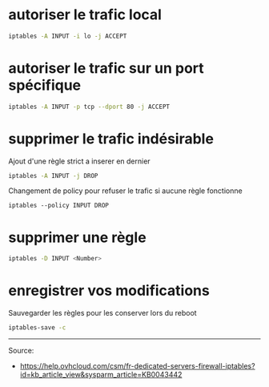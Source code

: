 
# autoriser le trafic local 

```bash
iptables -A INPUT -i lo -j ACCEPT
```
# autoriser le trafic sur un port spécifique

```bash
iptables -A INPUT -p tcp --dport 80 -j ACCEPT
```

# supprimer le trafic indésirable
Ajout d'une règle strict a inserer en dernier
```bash
iptables -A INPUT -j DROP
```
Changement de policy pour refuser le trafic si aucune règle fonctionne 
```
iptables --policy INPUT DROP
```

# supprimer une règle
```bash
iptables -D INPUT <Number>
```

# enregistrer vos modifications

Sauvegarder les règles pour les conserver lors du reboot

```bash
iptables-save -c
```



--- 

Source:
- https://help.ovhcloud.com/csm/fr-dedicated-servers-firewall-iptables?id=kb_article_view&sysparm_article=KB0043442